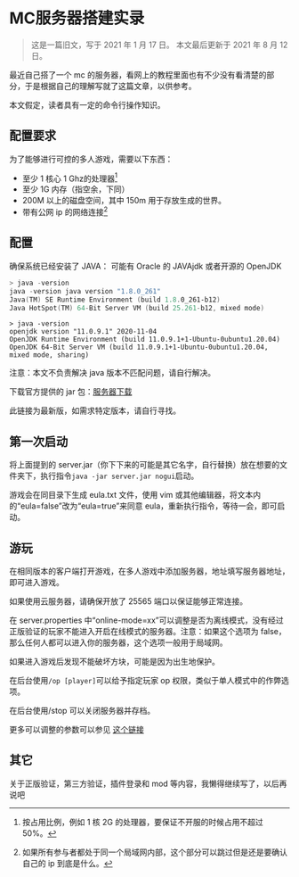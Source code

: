 # MC服务器搭建实录

> 这是一篇旧文，写于 2021 年 1 月 17 日。
> 本文最后更新于 2021 年 8 月 12 日。

最近自己搭了一个 mc 的服务器，看网上的教程里面也有不少没有看清楚的部分，于是根据自己的理解写就了这篇文章，以供参考。

本文假定，读者具有一定的命令行操作知识。

## 配置要求

为了能够进行可控的多人游戏，需要以下东西：

- 至少 1 核心 1 Ghz的处理器[^proc]
- 至少 1G 内存（指空余，下同）
- 200M 以上的磁盘空间，其中 150m 用于存放生成的世界。
- 带有公网 ip 的网络连接[^ip]

## 配置

确保系统已经安装了 JAVA：
可能有 Oracle 的 JAVAjdk 或者开源的 OpenJDK

```powershell
> java -version
java -version java version "1.8.0_261"
Java(TM) SE Runtime Environment (build 1.8.0_261-b12)
Java HotSpot(TM) 64-Bit Server VM (build 25.261-b12, mixed mode)
```

```shell
> java -version
openjdk version "11.0.9.1" 2020-11-04
OpenJDK Runtime Environment (build 11.0.9.1+1-Ubuntu-0ubuntu1.20.04)
OpenJDK 64-Bit Server VM (build 11.0.9.1+1-Ubuntu-0ubuntu1.20.04, mixed mode, sharing)
```

注意：本文不负责解决 java 版本不匹配问题，请自行解决。

下载官方提供的 jar 包：[服务器下载](https://www.minecraft.net/zh-hans/download/server)

此链接为最新版，如需求特定版本，请自行寻找。

## 第一次启动

将上面提到的 server.jar（你下下来的可能是其它名字，自行替换）放在想要的文件夹下，执行指令`java -jar server.jar nogui`启动。

游戏会在同目录下生成 eula.txt 文件，使用 vim 或其他编辑器，将文本内的“eula=false”改为“eula=true”来同意 eula，重新执行指令，等待一会，即可启动。

## 游玩

在相同版本的客户端打开游戏，在多人游戏中添加服务器，地址填写服务器地址，即可进入游戏。

如果使用云服务器，请确保开放了 25565 端口以保证能够正常连接。

在 server.properties 中“online-mode=xx”可以调整是否为离线模式，没有经过正版验证的玩家不能进入开启在线模式的服务器。注意：如果这个选项为 false，那么任何人都可以进入你的服务器，这个选项一般用于局域网。

如果进入游戏后发现不能破坏方块，可能是因为出生地保护。

在后台使用`/op [player]`可以给予指定玩家 op 权限，类似于单人模式中的作弊选项。

在后台使用/stop 可以关闭服务器并存档。

更多可以调整的参数可以参见 [这个链接](https://minecraft-zh.gamepedia.com/Server.properties)

## 其它

关于正版验证，第三方验证，插件登录和 mod 等内容，我懒得继续写了，以后再说吧

[^proc]:按占用比例，例如 1 核 2G 的处理器，要保证不开服的时候占用不超过 50%。
[^ip]:如果所有参与者都处于同一个局域网内部，这个部分可以跳过但是还是要确认自己的 ip 到底是什么。
